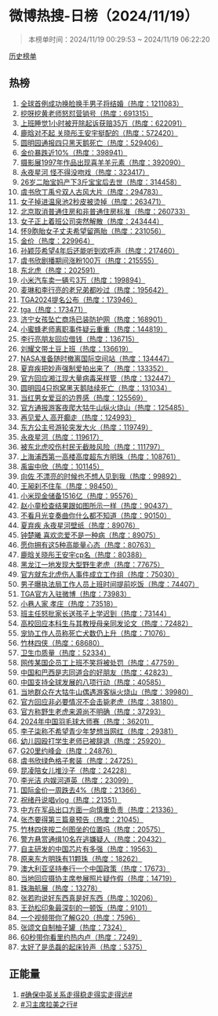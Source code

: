 <h1>
微博热搜-日榜（2024/11/19）
</h1>
<blockquote>
<p>
本榜单时间：2024/11/19 00:29:53 ~ 2024/11/19 06:22:20
</p>
</blockquote>
<p>
<a href="https://github.com/daifee/weibo-hot-search/tree/main/archives/daily">历史榜单</a>
</p>
<h2>
热榜
</h2>
<ol>

<li>
<a href="https://s.weibo.com/weibo?q=%23%E5%85%A8%E7%90%83%E9%A6%96%E4%BE%8B%E6%88%90%E5%8A%9F%E6%8D%A2%E8%84%B8%E6%8D%A2%E6%89%8B%E7%94%B7%E5%AD%90%E5%B0%86%E7%BB%93%E5%A9%9A%23" target="weibo">
全球首例成功换脸换手男子将结婚（热度：1211083）
</a>
</li>

<li>
<a href="https://s.weibo.com/weibo?q=%23%E6%8C%96%E5%91%80%E6%8C%96%E9%BB%84%E8%80%81%E5%B8%88%E6%80%92%E6%80%BC%E8%90%A5%E9%94%80%E5%8F%B7%23" target="weibo">
挖呀挖黄老师怒怼营销号（热度：691315）
</a>
</li>

<li>
<a href="https://s.weibo.com/weibo?q=%23%E4%B8%8A%E7%8F%AD%E7%9D%A1%E8%A7%891%E5%B0%8F%E6%97%B6%E8%A2%AB%E5%BC%80%E9%99%A4%E8%B5%B7%E8%AF%89%E8%8E%B7%E8%B5%9435%E4%B8%87%23" target="weibo">
上班睡觉1小时被开除起诉获赔35万（热度：622091）
</a>
</li>

<li>
<a href="https://s.weibo.com/weibo?q=%23%E9%B9%BF%E6%99%97%E5%AF%B9%E4%B8%8D%E8%B5%B7%20%E5%85%B3%E6%99%93%E5%BD%A4%E7%8E%8B%E5%AE%89%E5%AE%87%E6%8C%BA%E9%85%8D%E7%9A%84%23" target="weibo">
鹿晗对不起 关晓彤王安宇挺配的（热度：572420）
</a>
</li>

<li>
<a href="https://s.weibo.com/weibo?q=%23%E5%9C%86%E6%98%8E%E5%9B%AD%E9%80%9A%E6%8A%A5%E5%9B%9B%E5%8F%AA%E9%BB%91%E5%A4%A9%E9%B9%85%E6%AD%BB%E4%BA%A1%23" target="weibo">
圆明园通报四只黑天鹅死亡（热度：529406）
</a>
</li>

<li>
<a href="https://s.weibo.com/weibo?q=%23%E9%87%91%E4%BB%B7%E6%9A%B4%E8%B7%8C%E8%BF%9110%25%23" target="weibo">
金价暴跌近10%（热度：398941）
</a>
</li>

<li>
<a href="https://s.weibo.com/weibo?q=%23%E6%91%84%E5%BD%B1%E5%B1%951997%E5%B9%B4%E4%BD%9C%E5%93%81%E5%87%BA%E7%8E%B0%E5%96%9C%E7%BE%8A%E7%BE%8A%E5%85%83%E7%B4%A0%23" target="weibo">
摄影展1997年作品出现喜羊羊元素（热度：392090）
</a>
</li>

<li>
<a href="https://s.weibo.com/weibo?q=%23%E6%B0%B8%E5%A4%9C%E6%98%9F%E6%B2%B3%20%E6%80%AA%E4%B8%8D%E5%BE%97%E6%B2%A1%E5%90%BB%E6%88%8F%23" target="weibo">
永夜星河 怪不得没吻戏（热度：323417）
</a>
</li>

<li>
<a href="https://s.weibo.com/weibo?q=%2326%E5%B2%81%E4%BA%8C%E8%83%8E%E5%AE%9D%E5%A6%88%E4%BA%A7%E4%B8%8B3%E6%96%A4%E5%AE%9D%E5%AE%9D%E5%90%8E%E5%8E%BB%E4%B8%96%23" target="weibo">
26岁二胎宝妈产下3斤宝宝后去世（热度：314458）
</a>
</li>

<li>
<a href="https://s.weibo.com/weibo?q=%23%E8%99%9E%E4%B9%A6%E6%AC%A3%E4%B8%81%E7%A6%B9%E5%85%AE%E5%8F%8C%E4%BA%BA%E5%8F%A4%E9%A3%8E%E5%A4%A7%E7%89%87%23" target="weibo">
虞书欣丁禹兮双人古风大片（热度：294783）
</a>
</li>

<li>
<a href="https://s.weibo.com/weibo?q=%23%E5%A5%B3%E5%AD%90%E6%8E%89%E8%BF%9B%E6%B8%A9%E6%B3%89%E6%B1%A02%E7%A7%92%E7%9A%AE%E8%A2%AB%E7%83%AB%E6%8E%89%23" target="weibo">
女子掉进温泉池2秒皮被烫掉（热度：263471）
</a>
</li>

<li>
<a href="https://s.weibo.com/weibo?q=%23%E5%8C%97%E4%BA%AC%E5%8F%96%E6%B6%88%E6%99%AE%E9%80%9A%E4%BD%8F%E6%88%BF%E5%92%8C%E9%9D%9E%E6%99%AE%E9%80%9A%E4%BD%8F%E6%88%BF%E6%A0%87%E5%87%86%23" target="weibo">
北京取消普通住房和非普通住房标准（热度：260733）
</a>
</li>

<li>
<a href="https://s.weibo.com/weibo?q=%23%E5%A5%B3%E5%AD%90%E6%AD%A3%E4%B8%8A%E7%9D%80%E7%8F%AD%E5%85%AC%E5%8F%B8%E7%AA%81%E7%84%B6%E8%A7%A3%E6%95%A3%23" target="weibo">
女子正上着班公司突然解散（热度：243444）
</a>
</li>

<li>
<a href="https://s.weibo.com/weibo?q=%23%E6%80%809%E8%83%9E%E8%83%8E%E5%A5%B3%E5%AD%90%E4%B8%88%E5%A4%AB%E5%B8%8C%E6%9C%9B%E7%95%99%E4%B8%A4%E8%83%8E%23" target="weibo">
怀9胞胎女子丈夫希望留两胎（热度：231056）
</a>
</li>

<li>
<a href="https://s.weibo.com/weibo?q=%23%E9%87%91%E4%BB%B7%23" target="weibo">
金价（热度：229964）
</a>
</li>

<li>
<a href="https://s.weibo.com/weibo?q=%23%E5%AD%99%E9%A2%96%E8%8E%8E%E5%B8%8C%E6%9C%9B4%E5%B9%B4%E5%90%8E%E8%BF%98%E8%83%BD%E5%90%AC%E5%88%B0%E6%AC%A2%E5%91%BC%E5%A3%B0%23" target="weibo">
孙颖莎希望4年后还能听到欢呼声（热度：217460）
</a>
</li>

<li>
<a href="https://s.weibo.com/weibo?q=%23%E8%99%9E%E4%B9%A6%E6%AC%A3%E5%89%A7%E6%92%AD%E6%9C%9F%E9%97%B4%E6%B6%A8%E7%B2%89100%E4%B8%87%23" target="weibo">
虞书欣剧播期间涨粉100万（热度：215555）
</a>
</li>

<li>
<a href="https://s.weibo.com/weibo?q=%23%E4%B8%9C%E5%8C%97%E8%99%8E%23" target="weibo">
东北虎（热度：202591）
</a>
</li>

<li>
<a href="https://s.weibo.com/weibo?q=%23%E5%B0%8F%E7%B1%B3%E6%B1%BD%E8%BD%A6%E5%8D%96%E4%B8%80%E8%BE%86%E4%BA%8F3%E4%B8%87%23" target="weibo">
小米汽车卖一辆亏3万（热度：199894）
</a>
</li>

<li>
<a href="https://s.weibo.com/weibo?q=%23%E9%BA%A6%E7%90%B3%E5%92%8C%E6%9D%8E%E8%A1%8C%E4%BA%AE%E7%9A%84%E8%80%81%E5%85%84%E5%BC%9F%E9%83%BD%E5%90%B5%E8%BF%87%23" target="weibo">
麦琳和李行亮的老兄弟都吵过（热度：195642）
</a>
</li>

<li>
<a href="https://s.weibo.com/weibo?q=%23TGA2024%E6%8F%90%E5%90%8D%E5%85%AC%E5%B8%83%23" target="weibo">
TGA2024提名公布（热度：173946）
</a>
</li>

<li>
<a href="https://s.weibo.com/weibo?q=%23tga%23" target="weibo">
tga（热度：173471）
</a>
</li>

<li>
<a href="https://s.weibo.com/weibo?q=%23%E6%B5%8E%E5%AE%81%E5%A5%B3%E5%AD%A9%E5%9D%A0%E4%BA%A1%E5%95%86%E5%9C%BA%E5%B7%B2%E8%A3%85%E9%98%B2%E6%8A%A4%E7%BD%91%23" target="weibo">
济宁女孩坠亡商场已装防护网（热度：168901）
</a>
</li>

<li>
<a href="https://s.weibo.com/weibo?q=%23%E5%B0%8F%E8%9C%9C%E8%9C%82%E8%80%81%E5%B8%88%E7%A6%BB%E8%81%8C%E4%BA%8B%E4%BB%B6%E7%96%91%E4%BA%91%E9%87%8D%E9%87%8D%23" target="weibo">
小蜜蜂老师离职事件疑云重重（热度：144819）
</a>
</li>

<li>
<a href="https://s.weibo.com/weibo?q=%23%E6%9D%8E%E8%A1%8C%E4%BA%AE%E6%9C%8B%E5%8F%8B%E5%9B%9E%E5%BA%94%E5%80%9F%E9%92%B1%23" target="weibo">
李行亮朋友回应借钱（热度：136715）
</a>
</li>

<li>
<a href="https://s.weibo.com/weibo?q=%23%E5%88%98%E8%80%80%E6%96%87%E5%B8%A6%E5%9C%9F%E8%B1%86%E4%B8%8A%E7%8F%AD%23" target="weibo">
刘耀文带土豆上班（热度：136619）
</a>
</li>

<li>
<a href="https://s.weibo.com/weibo?q=%23NASA%E5%87%86%E5%A4%87%E9%9A%8F%E6%97%B6%E6%92%A4%E7%A6%BB%E5%9B%BD%E9%99%85%E7%A9%BA%E9%97%B4%E7%AB%99%23" target="weibo">
NASA准备随时撤离国际空间站（热度：134447）
</a>
</li>

<li>
<a href="https://s.weibo.com/weibo?q=%23%E5%A4%8F%E5%BC%83%E7%96%BE%E6%8A%8A%E5%A6%99%E5%A3%B0%E5%BC%BA%E5%88%B6%E7%88%B1%E6%8B%8D%E5%87%BA%E6%9D%A5%E4%BA%86%23" target="weibo">
夏弃疾把妙声强制爱拍出来了（热度：133352）
</a>
</li>

<li>
<a href="https://s.weibo.com/weibo?q=%23%E5%AE%98%E6%96%B9%E5%9B%9E%E5%BA%94%E6%B9%98%E6%B1%9F%E7%8E%B0%E5%A4%A7%E9%87%8F%E7%97%85%E6%AF%92%E9%87%87%E6%A0%B7%E7%AE%A1%23" target="weibo">
官方回应湘江现大量病毒采样管（热度：132447）
</a>
</li>

<li>
<a href="https://s.weibo.com/weibo?q=%23%E5%9C%86%E6%98%8E%E5%9B%AD4%E5%8F%AA%E6%8A%B1%E7%AA%9D%E9%BB%91%E5%A4%A9%E9%B9%85%E9%99%86%E7%BB%AD%E6%AD%BB%E4%BA%A1%23" target="weibo">
圆明园4只抱窝黑天鹅陆续死亡（热度：131034）
</a>
</li>

<li>
<a href="https://s.weibo.com/weibo?q=%23%E5%BD%93%E7%BA%A2%E7%94%B7%E5%A5%B3%E7%88%B1%E8%B1%86%E7%9A%84%E8%BE%B9%E7%95%8C%E6%84%9F%23" target="weibo">
当红男女爱豆的边界感（热度：125569）
</a>
</li>

<li>
<a href="https://s.weibo.com/weibo?q=%23%E5%AE%98%E6%96%B9%E9%80%9A%E6%8A%A5%E6%B8%B8%E5%AE%A2%E5%A4%9C%E7%88%AC%E5%A4%A7%E7%89%AF%E7%89%9B%E5%B1%B1%E7%BA%B5%E7%81%AB%E7%83%A7%E5%B1%B1%23" target="weibo">
官方通报游客夜爬大牯牛山纵火烧山（热度：125485）
</a>
</li>

<li>
<a href="https://s.weibo.com/weibo?q=%23%E5%86%8D%E8%A7%81%E7%88%B1%E4%BA%BA%20%E9%AB%98%E5%BC%80%E7%99%AB%E8%B5%B0%23" target="weibo">
再见爱人 高开癫走（热度：124993）
</a>
</li>

<li>
<a href="https://s.weibo.com/weibo?q=%23%E4%B8%9C%E6%96%B9%E5%85%AC%E4%B8%BB%E5%8F%B7%E6%B8%B8%E8%BD%AE%E7%AA%81%E5%8F%91%E5%A4%A7%E7%81%AB%23" target="weibo">
东方公主号游轮突发大火（热度：119749）
</a>
</li>

<li>
<a href="https://s.weibo.com/weibo?q=%23%E6%B0%B8%E5%A4%9C%E6%98%9F%E6%B2%B3%23" target="weibo">
永夜星河（热度：119617）
</a>
</li>

<li>
<a href="https://s.weibo.com/weibo?q=%23%E8%A2%AB%E4%B8%9C%E5%8C%97%E8%99%8E%E5%92%AC%E4%BC%A4%E6%9D%91%E6%B0%91%E6%97%A0%E6%88%AA%E8%82%A2%E9%A3%8E%E9%99%A9%23" target="weibo">
被东北虎咬伤村民无截肢风险（热度：111797）
</a>
</li>

<li>
<a href="https://s.weibo.com/weibo?q=%23%E4%B8%8A%E6%B5%B7%E6%B5%A6%E8%A5%BF%E7%AC%AC%E4%B8%80%E9%AB%98%E6%A5%BC%E9%AB%98%E5%BA%A6%E8%B6%85%E4%B8%9C%E6%96%B9%E6%98%8E%E7%8F%A0%23" target="weibo">
上海浦西第一高楼高度超东方明珠（热度：108761）
</a>
</li>

<li>
<a href="https://s.weibo.com/weibo?q=%23%E7%A6%B9%E5%AE%99%E4%B8%AD%E6%AC%A3%23" target="weibo">
禹宙中欣（热度：101145）
</a>
</li>

<li>
<a href="https://s.weibo.com/weibo?q=%23%E5%90%91%E4%BD%90%20%E4%B8%8D%E6%BC%82%E4%BA%AE%E7%9A%84%E6%97%B6%E5%80%99%E4%B9%9F%E4%B8%8D%E6%83%B3%E4%BA%BA%E8%A7%81%E5%88%B0%E6%88%91%23" target="weibo">
向佐 不漂亮的时候也不想人见到我（热度：99892）
</a>
</li>

<li>
<a href="https://s.weibo.com/weibo?q=%23%E7%8E%8B%E6%98%B6%E5%88%B9%E4%B8%8D%E4%BD%8F%E8%BD%A6%23" target="weibo">
王昶刹不住车（热度：98450）
</a>
</li>

<li>
<a href="https://s.weibo.com/weibo?q=%23%E5%B0%8F%E7%B1%B3%E7%8E%B0%E9%87%91%E5%82%A8%E5%A4%871516%E4%BA%BF%23" target="weibo">
小米现金储备1516亿（热度：95576）
</a>
</li>

<li>
<a href="https://s.weibo.com/weibo?q=%23%E8%B5%B5%E5%B0%8F%E7%AB%A5%E6%A3%80%E6%9F%A5%E7%BB%93%E6%9E%9C%E8%B7%9F%E5%A6%82%E5%9B%BE%E6%89%80%E7%A4%BA%E4%B8%80%E6%A0%B7%23" target="weibo">
赵小童检查结果跟如图所示一样（热度：90437）
</a>
</li>

<li>
<a href="https://s.weibo.com/weibo?q=%23%E4%B8%8D%E7%9C%8B%E6%9C%88%E5%85%89%E5%8F%98%E5%A5%8F%E6%9B%B2%E4%BD%A0%E4%BB%80%E4%B9%88%E9%83%BD%E4%B8%8D%E7%9F%A5%E9%81%93%23" target="weibo">
不看月光变奏曲你什么都不知道（热度：90150）
</a>
</li>

<li>
<a href="https://s.weibo.com/weibo?q=%23%E5%A4%8F%E5%BC%83%E7%96%BE%20%E6%B0%B8%E5%A4%9C%E6%98%9F%E6%B2%B3%E5%A3%81%E7%BA%B8%23" target="weibo">
夏弃疾 永夜星河壁纸（热度：89076）
</a>
</li>

<li>
<a href="https://s.weibo.com/weibo?q=%23%E9%92%9F%E6%A5%9A%E6%9B%A6%20%E5%96%9C%E6%AC%A2%E6%81%8B%E7%88%B1%E4%B8%8D%E6%98%AF%E4%B8%80%E7%A7%8D%E7%97%85%23" target="weibo">
钟楚曦 喜欢恋爱不是一种病（热度：89075）
</a>
</li>

<li>
<a href="https://s.weibo.com/weibo?q=%23%E6%84%BF%E4%BD%A0%E6%8B%A5%E6%9C%89%E8%BF%995%E7%A7%8D%E9%AB%98%E8%83%BD%E9%87%8F%E5%BF%83%E6%80%81%23" target="weibo">
愿你拥有这5种高能量心态（热度：80763）
</a>
</li>

<li>
<a href="https://s.weibo.com/weibo?q=%23%E9%B9%BF%E6%99%97%E5%85%B3%E6%99%93%E5%BD%A4%E7%8E%8B%E5%AE%89%E5%AE%87cp%E5%90%8D%23" target="weibo">
鹿晗关晓彤王安宇cp名（热度：80388）
</a>
</li>

<li>
<a href="https://s.weibo.com/weibo?q=%23%E9%BB%91%E9%BE%99%E6%B1%9F%E4%B8%80%E5%9C%B0%E5%8F%91%E7%8E%B0%E5%A4%A7%E5%9E%8B%E9%87%8E%E7%94%9F%E8%80%81%E8%99%8E%23" target="weibo">
黑龙江一地发现大型野生老虎（热度：77675）
</a>
</li>

<li>
<a href="https://s.weibo.com/weibo?q=%23%E5%AE%98%E6%96%B9%E5%B0%B1%E4%B8%9C%E5%8C%97%E8%99%8E%E4%BC%A4%E4%BA%BA%E4%BA%8B%E4%BB%B6%E6%88%90%E7%AB%8B%E5%B7%A5%E4%BD%9C%E7%BB%84%23" target="weibo">
官方就东北虎伤人事件成立工作组（热度：75030）
</a>
</li>

<li>
<a href="https://s.weibo.com/weibo?q=%23%E7%94%B7%E5%AD%90%E6%9B%9D%E6%89%A7%E6%B3%95%E5%B1%80%E5%B7%A5%E4%BD%9C%E4%BA%BA%E5%91%98%E4%B8%8A%E7%8F%AD%E6%97%B6%E9%97%B4%E6%8F%90%E5%89%8D%E5%90%83%E9%A5%AD%23" target="weibo">
男子曝执法局工作人员上班时间提前吃饭（热度：74407）
</a>
</li>

<li>
<a href="https://s.weibo.com/weibo?q=%23TGA%E5%AE%98%E6%96%B9%E5%85%A5%E9%A9%BB%E5%BE%AE%E5%8D%9A%23" target="weibo">
TGA官方入驻微博（热度：73983）
</a>
</li>

<li>
<a href="https://s.weibo.com/weibo?q=%23%E5%B0%8F%E5%B7%B7%E4%BA%BA%E5%AE%B6%20%E5%AD%9D%E5%BA%84%23" target="weibo">
小巷人家 孝庄（热度：73518）
</a>
</li>

<li>
<a href="https://s.weibo.com/weibo?q=%23%E7%8F%AD%E4%B8%BB%E4%BB%BB%E6%80%92%E6%89%B9%E5%AE%B6%E9%95%BF%E9%80%81%E5%AD%A9%E5%AD%90%E4%B8%8A%E5%AD%A6%E8%BF%9F%E5%88%B0%23" target="weibo">
班主任怒批家长送孩子上学迟到（热度：73144）
</a>
</li>

<li>
<a href="https://s.weibo.com/weibo?q=%23%E9%AB%98%E6%A0%A1%E5%9B%9E%E5%BA%94%E6%9C%AC%E7%A7%91%E7%94%9F%E4%B8%8E%E5%85%B6%E6%95%99%E6%8E%88%E6%AF%8D%E4%BA%B2%E5%90%8C%E5%8F%91%E8%AE%BA%E6%96%87%23" target="weibo">
高校回应本科生与其教授母亲同发论文（热度：72482）
</a>
</li>

<li>
<a href="https://s.weibo.com/weibo?q=%23%E5%AE%A0%E5%8D%8F%E5%B7%A5%E4%BD%9C%E4%BA%BA%E5%91%98%E7%A7%B0%E6%AD%BB%E4%BA%A1%E7%8A%AC%E6%95%B0%E4%BB%8D%E4%B8%8A%E5%8D%87%23" target="weibo">
宠协工作人员称死亡犬数仍上升（热度：71076）
</a>
</li>

<li>
<a href="https://s.weibo.com/weibo?q=%23%E7%AB%B9%E6%9E%97%E5%9B%9B%E4%BE%A0%23" target="weibo">
竹林四侠（热度：68680）
</a>
</li>

<li>
<a href="https://s.weibo.com/weibo?q=%23%E5%8D%AB%E7%94%9F%E5%B7%BE%E8%B4%A8%E9%87%8F%23" target="weibo">
卫生巾质量（热度：52334）
</a>
</li>

<li>
<a href="https://s.weibo.com/weibo?q=%23%E7%BD%91%E4%BC%A0%E6%9F%90%E5%9B%BD%E4%BC%81%E5%91%98%E5%B7%A5%E4%B8%8A%E7%8F%AD%E4%B8%8D%E7%AC%91%E5%B0%86%E8%A2%AB%E5%A4%84%E7%BD%9A%23" target="weibo">
网传某国企员工上班不笑将被处罚（热度：47759）
</a>
</li>

<li>
<a href="https://s.weibo.com/weibo?q=%23%E4%B8%AD%E5%9B%BD%E5%92%8C%E5%B7%B4%E8%A5%BF%E6%98%AF%E5%BF%97%E5%90%8C%E9%81%93%E5%90%88%E7%9A%84%E5%A5%BD%E6%9C%8B%E5%8F%8B%23" target="weibo">
中国和巴西是志同道合的好朋友（热度：42823）
</a>
</li>

<li>
<a href="https://s.weibo.com/weibo?q=%23%E4%B8%AD%E5%9B%BD%E6%94%AF%E6%8C%81%E5%85%A8%E7%90%83%E5%8F%91%E5%B1%95%E7%9A%84%E5%85%AB%E9%A1%B9%E8%A1%8C%E5%8A%A8%23" target="weibo">
中国支持全球发展的八项行动（热度：40585）
</a>
</li>

<li>
<a href="https://s.weibo.com/weibo?q=%23%E5%BD%93%E5%9C%B0%E7%BE%A4%E4%BC%97%E5%9C%A8%E5%A4%A7%E7%89%AF%E7%89%9B%E5%B1%B1%E5%81%B6%E9%81%87%E6%B8%B8%E5%AE%A2%E7%BA%B5%E7%81%AB%E7%83%A7%E5%B1%B1%23" target="weibo">
当地群众在大牯牛山偶遇游客纵火烧山（热度：39980）
</a>
</li>

<li>
<a href="https://s.weibo.com/weibo?q=%23%E5%AE%98%E6%96%B9%E5%9B%9E%E5%BA%94%E9%9D%9E%E5%BF%85%E8%A6%81%E6%83%85%E5%86%B5%E4%B8%8D%E4%BC%9A%E5%87%BB%E6%AF%99%E8%80%81%E8%99%8E%23" target="weibo">
官方回应非必要情况不会击毙老虎（热度：38180）
</a>
</li>

<li>
<a href="https://s.weibo.com/weibo?q=%23%E5%AE%98%E6%96%B9%E7%A7%B0%E9%87%8E%E7%94%9F%E8%80%81%E8%99%8E%E6%9D%A5%E6%BA%90%E5%B0%9A%E4%B8%8D%E6%98%8E%E7%A1%AE%23" target="weibo">
官方称野生老虎来源尚不明确（热度：37293）
</a>
</li>

<li>
<a href="https://s.weibo.com/weibo?q=%232024%E5%B9%B4%E4%B8%AD%E5%9B%BD%E7%BE%BD%E6%AF%9B%E7%90%83%E5%A4%A7%E5%B8%88%E8%B5%9B%23" target="weibo">
2024年中国羽毛球大师赛（热度：36201）
</a>
</li>

<li>
<a href="https://s.weibo.com/weibo?q=%23%E6%9D%8E%E5%AD%90%E6%9F%92%E7%A7%B0%E4%B8%8D%E5%B8%8C%E6%9C%9B%E9%9D%92%E5%B0%91%E5%B9%B4%E6%A2%A6%E6%83%B3%E5%BD%93%E7%BD%91%E7%BA%A2%23" target="weibo">
李子柒称不希望青少年梦想当网红（热度：29381）
</a>
</li>

<li>
<a href="https://s.weibo.com/weibo?q=%23%E5%B9%BC%E5%84%BF%E5%9B%AD%E6%AE%B4%E6%89%93%E5%AD%A6%E7%94%9F%E8%80%81%E5%B8%88%E5%B7%B2%E8%A2%AB%E8%BE%9E%E9%80%80%23" target="weibo">
幼儿园殴打学生老师已被辞退（热度：25920）
</a>
</li>

<li>
<a href="https://s.weibo.com/weibo?q=%23G20%E9%87%8C%E7%BA%A6%E5%B3%B0%E4%BC%9A%23" target="weibo">
G20里约峰会（热度：24876）
</a>
</li>

<li>
<a href="https://s.weibo.com/weibo?q=%23%E8%99%9E%E4%B9%A6%E6%AC%A3%E7%BB%BF%E8%89%B2%E6%A0%BC%E5%AD%90%E5%A5%97%E8%A3%85%23" target="weibo">
虞书欣绿色格子套装（热度：24725）
</a>
</li>

<li>
<a href="https://s.weibo.com/weibo?q=%23%E6%98%86%E5%87%8C%E9%99%AA%E5%A5%B3%E5%84%BF%E5%A0%86%E6%B2%99%E5%AD%90%23" target="weibo">
昆凌陪女儿堆沙子（热度：24228）
</a>
</li>

<li>
<a href="https://s.weibo.com/weibo?q=%23%E6%9D%8E%E5%85%89%E6%B4%81%20%E5%86%85%E5%A8%B1%E6%B2%B3%E9%81%93%E8%8B%B1%23" target="weibo">
李光洁 内娱河道英（热度：23099）
</a>
</li>

<li>
<a href="https://s.weibo.com/weibo?q=%23%E5%9B%BD%E9%99%85%E9%87%91%E4%BB%B7%E4%B8%80%E5%91%A8%E8%B7%8C%E5%8E%BB4%25%23" target="weibo">
国际金价一周跌去4%（热度：21366）
</a>
</li>

<li>
<a href="https://s.weibo.com/weibo?q=%23%E7%A5%9D%E7%BB%AA%E4%B8%B9%E8%AF%B4%E5%94%B1vlog%23" target="weibo">
祝绪丹说唱vlog（热度：21351）
</a>
</li>

<li>
<a href="https://s.weibo.com/weibo?q=%23%E4%B8%AD%E6%96%B9%E5%9C%A8%E5%86%9B%E5%93%81%E5%87%BA%E5%8F%A3%E6%96%B9%E9%9D%A2%E4%B8%80%E5%90%91%E6%85%8E%E9%87%8D%E8%B4%9F%E8%B4%A3%23" target="weibo">
中方在军品出口方面一向慎重负责（热度：21336）
</a>
</li>

<li>
<a href="https://s.weibo.com/weibo?q=%23%E5%BC%A0%E6%9D%B0%E8%A6%81%E5%BE%97%E7%AC%AC%E4%B8%89%E7%AF%87%E7%AB%A0%E9%A2%84%E5%91%8A%23" target="weibo">
张杰要得第三篇章预告（热度：21045）
</a>
</li>

<li>
<a href="https://s.weibo.com/weibo?q=%23%E7%AB%B9%E6%9E%97%E5%9B%9B%E4%BE%A0%E6%8C%89%E4%BA%8C%E5%88%9B%E5%9B%BE%E5%9D%90%E7%9A%84%E4%BD%8D%E7%BD%AE%E5%90%97%23" target="weibo">
竹林四侠按二创图坐的位置吗（热度：20575）
</a>
</li>

<li>
<a href="https://s.weibo.com/weibo?q=%23%E8%AD%A6%E6%96%B9%E6%82%AC%E8%B5%8F%E9%80%9A%E7%BC%8910%E5%90%8D%E5%9C%A8%E9%80%83%E5%AB%8C%E7%96%91%E4%BA%BA%23" target="weibo">
警方悬赏通缉10名在逃嫌疑人（热度：20432）
</a>
</li>

<li>
<a href="https://s.weibo.com/weibo?q=%23%E8%87%AA%E4%B8%BB%E7%A0%94%E5%8F%91%E7%9A%84%E4%B8%AD%E5%9B%BD%E8%8A%AF%E7%89%87%E6%9C%89%E5%A4%9A%E5%BC%BA%23" target="weibo">
自主研发的中国芯片有多强（热度：19563）
</a>
</li>

<li>
<a href="https://s.weibo.com/weibo?q=%23%E5%8E%9F%E6%9D%A5%E4%B8%9C%E6%96%B9%E6%98%8E%E7%8F%A0%E6%9C%8911%E9%A2%97%E7%8F%A0%23" target="weibo">
原来东方明珠有11颗珠（热度：18262）
</a>
</li>

<li>
<a href="https://s.weibo.com/weibo?q=%23%E6%BE%B3%E5%A4%A7%E5%88%A9%E4%BA%9A%E5%9D%9A%E6%8C%81%E5%A5%89%E8%A1%8C%E4%B8%80%E4%B8%AA%E4%B8%AD%E5%9B%BD%E6%94%BF%E7%AD%96%23" target="weibo">
澳大利亚坚持奉行一个中国政策（热度：17673）
</a>
</li>

<li>
<a href="https://s.weibo.com/weibo?q=%23%E5%BD%93%E5%9C%B0%E5%9B%9E%E5%BA%94%E6%91%84%E5%8D%8F%E4%B8%BB%E5%B8%AD%E5%8F%82%E5%B1%95%E7%85%A7%E7%89%87%E7%96%91%E4%BD%9C%E5%81%87%23" target="weibo">
当地回应摄协主席参展照片疑作假（热度：14719）
</a>
</li>

<li>
<a href="https://s.weibo.com/weibo?q=%23%E7%8F%A0%E6%B5%B7%E8%88%AA%E5%B1%95%23" target="weibo">
珠海航展（热度：13278）
</a>
</li>

<li>
<a href="https://s.weibo.com/weibo?q=%23%E5%BC%A0%E8%8B%A5%E6%98%80%E8%AF%B4%E5%A5%BD%E4%B8%9C%E8%A5%BF%E7%9C%9F%E6%98%AF%E5%A5%BD%E4%B8%9C%E8%A5%BF%23" target="weibo">
张若昀说好东西真是好东西（热度：10206）
</a>
</li>

<li>
<a href="https://s.weibo.com/weibo?q=%23%E7%8E%8B%E5%8A%B2%E6%9D%BE%E5%8D%B0%E8%B1%A1%E6%9C%80%E6%B7%B1%E5%88%BB%E7%9A%84%E4%B8%80%E9%A1%BF%E9%A5%AD%23" target="weibo">
王劲松印象最深刻的一顿饭（热度：9101）
</a>
</li>

<li>
<a href="https://s.weibo.com/weibo?q=%23%E4%B8%80%E4%B8%AA%E8%A7%86%E9%A2%91%E5%B8%A6%E4%BD%A0%E4%BA%86%E8%A7%A3G20%23" target="weibo">
一个视频带你了解G20（热度：7596）
</a>
</li>

<li>
<a href="https://s.weibo.com/weibo?q=%23%E5%BC%A0%E9%A2%82%E6%96%87%E8%87%AA%E5%88%B6%E6%9F%9A%E5%AD%90%E7%BD%90%23" target="weibo">
张颂文自制柚子罐（热度：7324）
</a>
</li>

<li>
<a href="https://s.weibo.com/weibo?q=%2360%E7%A7%92%E5%B8%A6%E4%BD%A0%E7%9C%8B%E9%87%8C%E7%BA%A6%E7%83%AD%E5%86%85%E5%8D%A2%23" target="weibo">
60秒带你看里约热内卢（热度：7249）
</a>
</li>

<li>
<a href="https://s.weibo.com/weibo?q=%23%E5%A4%AA%E5%A5%BD%E4%BA%86%E6%98%AF%E4%B8%9E%E7%A3%8A%E7%9A%84%E8%B5%B7%E5%BA%8A%E9%93%83%E5%A3%B0%23" target="weibo">
太好了是丞磊的起床铃声（热度：5375）
</a>
</li>

</ol>
<h2>
正能量
</h2>
<ol>

<li>
<a href="https://s.weibo.com/weibo?q=%23%23%E7%A1%AE%E4%BF%9D%E4%B8%AD%E8%8B%B1%E5%85%B3%E7%B3%BB%E8%B5%B0%E5%BE%97%E7%A8%B3%E8%B5%B0%E5%BE%97%E5%AE%9E%E8%B5%B0%E5%BE%97%E8%BF%9C%23%23" target="weibo">
#确保中英关系走得稳走得实走得远#
</a>
</li>

<li>
<a href="https://s.weibo.com/weibo?q=%23%23%E4%B9%A0%E4%B8%BB%E5%B8%AD%E6%8B%89%E7%BE%8E%E4%B9%8B%E8%A1%8C%23%23" target="weibo">
#习主席拉美之行#
</a>
</li>

</ol>